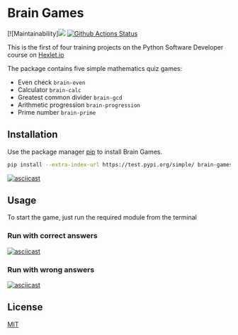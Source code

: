 # Brain Games

[![Maintainability]<a href="https://codeclimate.com/github/ilitili/python-project-lvl1/maintainability"><img src="https://api.codeclimate.com/v1/badges/7f1e4fe7c246bbf2993c/maintainability" /></a>
[![Github Actions Status](https://github.com/ilitili/python-project-lvl1/workflows/hexlet-check/badge.svg)](https://github.com/ilitili/python-project-lvl1/actions)

This is the first of four training projects on the Python Software Developer course on [Hexlet.io](https://ru.hexlet.io/professions/python/projects/49)

The package contains five simple mathematics quiz games:

- Even check `brain-even`
- Calculator `brain-calc`
- Greatest common divider `brain-gcd`
- Arithmetic progression `brain-progression`
- Prime number `brain-prime`

## Installation

Use the package manager [pip](https://pip.pypa.io/en/stable/) to install Brain Games.

```bash
pip install --extra-index-url https://test.pypi.org/simple/ brain-games
```
[![asciicast](https://asciinema.org/a/ZjL4IVkzzi8BkxtuHhI0Lan57.svg)](https://asciinema.org/a/ZjL4IVkzzi8BkxtuHhI0Lan57?speed=2)

## Usage

To start the game, just run the required module from the terminal

### Run with correct answers

[![asciicast](https://asciinema.org/a/rd61LwowZPIb6e3YzqYtFFvgO.svg)](https://asciinema.org/a/rd61LwowZPIb6e3YzqYtFFvgO?speed=3)

### Run with wrong answers

[![asciicast](https://asciinema.org/a/SUD6HaCv4kTQNbXjIAoNsdKev.svg)](https://asciinema.org/a/SUD6HaCv4kTQNbXjIAoNsdKev?speed=3)

## License

[MIT](https://choosealicense.com/licenses/mit/)
